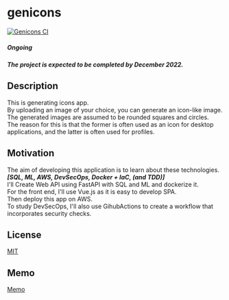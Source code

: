 # genicons

[![Genicons CI](https://github.com/terib0l/genicons/actions/workflows/main.yml/badge.svg)](https://github.com/terib0l/genicons/actions/workflows/main.yml)

##### Ongoing
##### The project is expected to be completed by December 2022.

## Description

This is generating icons app.  
By uploading an image of your choice, you can generate an icon-like image.  
The generated images are assumed to be rounded squares and circles.  
The reason for this is that the former is often used as an icon for desktop applications, and the latter is often used for profiles.

## Motivation

The aim of developing this application is to learn about these technologies.  
***[SQL, ML, AWS, DevSecOps, Docker + IaC, (and TDD)]***  
I'll Create Web API using FastAPI with SQL and ML and dockerize it.  
For the front end, I'll use Vue.js as it is easy to develop SPA.  
Then deploy this app on AWS.  
To study DevSecOps, I'll also use GihubActions to create a workflow that incorporates security checks.

## License

[MIT](https://github.com/terib0l/genicons/blob/main/LICENSE)

## Memo

[Memo](https://github.com/terib0l/genicons/tree/main/doc/memo.md)
